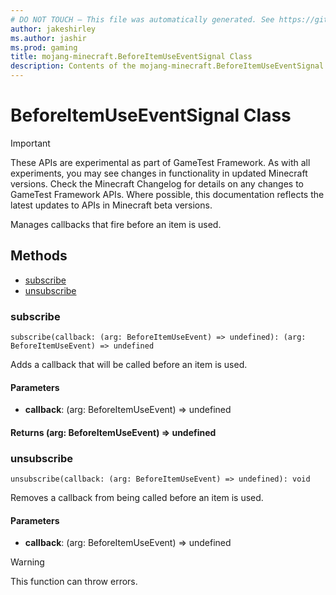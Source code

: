 ```yaml
---
# DO NOT TOUCH — This file was automatically generated. See https://github.com/Mojang/MinecraftScriptingApiDocsGenerator to modify descriptions, examples, etc.
author: jakeshirley
ms.author: jashir
ms.prod: gaming
title: mojang-minecraft.BeforeItemUseEventSignal Class
description: Contents of the mojang-minecraft.BeforeItemUseEventSignal class.
---
```

# BeforeItemUseEventSignal Class
>[!IMPORTANT]
>These APIs are experimental as part of GameTest Framework. As with all experiments, you may see changes in functionality in updated Minecraft versions. Check the Minecraft Changelog for details on any changes to GameTest Framework APIs. Where possible, this documentation reflects the latest updates to APIs in Minecraft beta versions.

Manages callbacks that fire before an item is used.


## Methods
- [subscribe](#subscribe)
- [unsubscribe](#unsubscribe)
  
### **subscribe**
`
subscribe(callback: (arg: BeforeItemUseEvent) => undefined): (arg: BeforeItemUseEvent) => undefined
`

Adds a callback that will be called before an item is used.
#### **Parameters**
- **callback**: (arg: BeforeItemUseEvent) => undefined

#### **Returns** (arg: BeforeItemUseEvent) => undefined


### **unsubscribe**
`
unsubscribe(callback: (arg: BeforeItemUseEvent) => undefined): void
`

Removes a callback from being called before an item is used.
#### **Parameters**
- **callback**: (arg: BeforeItemUseEvent) => undefined


> [!WARNING]
> This function can throw errors.


